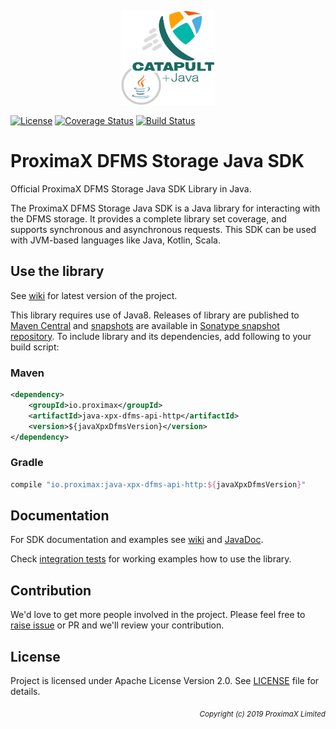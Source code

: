 <p align="center"><a href="https://github.com/proximax-storage" target="_blank"><img width="150" src="https://github.com/proximax-storage/java-xpx-dfms-api-http/raw/master/docs/images/logo.jpg" alt="ProximaX DFMS Storage Java SDK"></a></p>

[![License](https://img.shields.io/badge/License-Apache%202.0-blue.svg)](https://opensource.org/licenses/Apache-2.0)
[![Coverage Status](https://coveralls.io/repos/github/proximax-storage/java-xpx-dfms-api-http/badge.png?branch=master)](https://coveralls.io/github/proximax-storage/java-xpx-dfms-api-http?branch=master)
[![Build Status](https://travis-ci.com/proximax-storage/java-xpx-dfms-api-http.svg?branch=master)](https://travis-ci.com/proximax-storage/java-xpx-dfms-api-http)

# ProximaX DFMS Storage Java SDK #

Official ProximaX DFMS Storage Java SDK Library in Java.

The ProximaX DFMS Storage Java SDK is a Java library for interacting with the DFMS storage. It provides a complete library set coverage, and supports synchronous and asynchronous requests. This SDK can be used with JVM-based languages like Java, Kotlin, Scala.

## Use the library ##

See [wiki](https://github.com/proximax-storage/java-xpx-dfms-api-http/wiki) for latest version of the project.

This library requires use of Java8. Releases of library are published to [Maven Central](https://search.maven.org/search?q=a:java-xpx-dfms-api-http) and [snapshots](https://oss.sonatype.org/content/repositories/snapshots/io/proximax/java-xpx-dfms-api-http/) are available in [Sonatype snapshot repository](https://oss.sonatype.org/content/repositories/snapshots/). To include library and its dependencies, add following to your build script:

### Maven ###

```xml
<dependency>
    <groupId>io.proximax</groupId>
    <artifactId>java-xpx-dfms-api-http</artifactId>
    <version>${javaXpxDfmsVersion}</version>
</dependency>
```

### Gradle ###

```gradle
compile "io.proximax:java-xpx-dfms-api-http:${javaXpxDfmsVersion}"
```

## Documentation ##

For SDK documentation and examples see [wiki](https://github.com/proximax-storage/java-xpx-dfms-api-http/wiki) and [JavaDoc](https://proximax-storage.github.io/java-xpx-dfms-api-http/javadoc/).

Check [integration tests](https://github.com/proximax-storage/java-xpx-dfms-api-http/tree/master/src/e2e/java/io/proximax/sdk) for working examples how to use the library.

## Contribution ##

We'd love to get more people involved in the project. Please feel free to [raise issue](https://github.com/proximax-storage/java-xpx-dfms-api-http/issues/new) or PR and we'll review your contribution.
    
## License ##

Project is licensed under Apache License Version 2.0. See [LICENSE](https://github.com/proximax-storage/java-xpx-dfms-api-http/blob/master/LICENSE) file for details.

<p align="right"><i><sub>Copyright (c) 2019 ProximaX Limited</sub></i></p>
